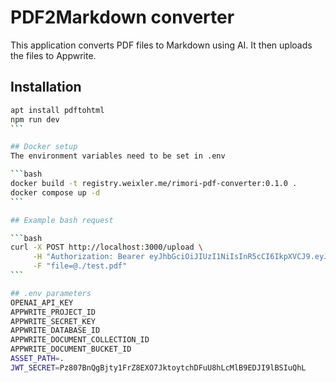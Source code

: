 # PDF2Markdown converter
This application converts PDF files to Markdown using AI. It then uploads the files to Appwrite.

## Installation

````bash
apt install pdftohtml
npm run dev
```

## Docker setup
The environment variables need to be set in .env

```bash
docker build -t registry.weixler.me/rimori-pdf-converter:0.1.0 .
docker compose up -d
```

## Example bash request

```bash
curl -X POST http://localhost:3000/upload \
     -H "Authorization: Bearer eyJhbGciOiJIUzI1NiIsInR5cCI6IkpXVCJ9.eyJzdWIiOiIxMjM0NTY3ODkwIiwiZW1haWwiOiJ0ZXN0QGx1LnNlIiwiaWF0IjoxNTE2MjM5MDIyfQ.KMSirgeHYQiK6L2V3AmpNoeThfeFGxAoQ6Vxj7nyv7Q" \
     -F "file=@./test.pdf"
```

## .env parameters
OPENAI_API_KEY
APPWRITE_PROJECT_ID
APPWRITE_SECRET_KEY
APPWRITE_DATABASE_ID
APPWRITE_DOCUMENT_COLLECTION_ID
APPWRITE_DOCUMENT_BUCKET_ID
ASSET_PATH=.
JWT_SECRET=Pz807BnQgBjty1FrZ8EXO7JktoytchDFuU8hLcMlB9EDJI9lBSIuQhL
